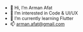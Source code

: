- 👋 Hi, I’m Arman Afat
- 👀 I’m interested in Code & UI/UX
- 🌱 I’m currently learning Flutter 
- 📫 arman.afat@gmail.com 

<!---
armanafat/armanafat is a ✨ special ✨ repository because its `README.md` (this file) appears on your GitHub profile.
You can click the Preview link to take a look at your changes.
--->
